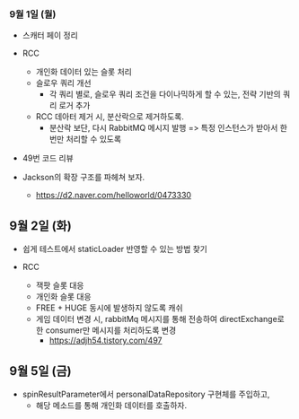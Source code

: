 
### 9월 1일 (월)

- 스캐터 페이 정리
- RCC 
	- 개인화 데이터 있는 슬롯 처리
	- 슬로우 쿼리 개선
		- 각 쿼리 별로, 슬로우 쿼리 조건을 다이나믹하게 할 수 있는, 전략 기반의 쿼리 로거 추가
	- RCC 데아터 제거 시, 분산락으로 제거하도록.
		- 분산락 보단, 다시 RabbitMQ 메시지 발행 => 특정 인스턴스가 받아서 한 번만 처리할 수 있도록
- 49번 코드 리뷰

- Jackson의 확장 구조를 파헤쳐 보자.
	- https://d2.naver.com/helloworld/0473330

## 9월 2일 (화)

- 쉽게 테스트에서 staticLoader 반영할 수 있는 방법 찾기

- RCC
	- 잭팟 슬롯 대응
	- 개인화 슬롯 대응
	- FREE + HUGE 동시에 발생하지 않도록 캐쉬
	- 게임 데이터 변경 시, rabbitMq 메시지를 통해 전송하여 directExchange로 한 consumer만 메시지를 처리하도록 변경
		- https://adjh54.tistory.com/497


## 9월 5일 (금)

- spinResultParameter에서 personalDataRepository 구현체를 주입하고,
	- 해당 메소드를 통해 개인화 데이터를 호출하자.